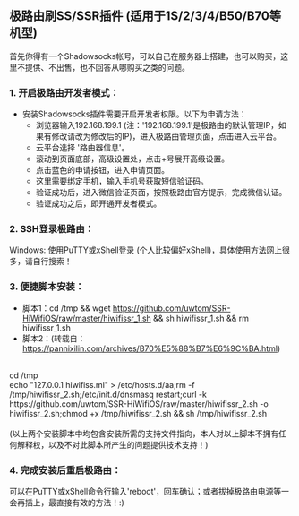 ## 极路由刷SS/SSR插件 (适用于1S/2/3/4/B50/B70等机型)
  首先你得有一个Shadowsocks帐号，可以自己在服务器上搭建，也可以购买，这里不提供、不出售，也不回答从哪购买之类的问题。

### 1. 开启极路由开发者模式：
 * 安装Shadowsocks插件需要开启开发者权限。以下为申请方法：
   * 浏览器输入192.168.199.1 (注：'192.168.199.1'是极路由的默认管理IP，如果有修改请改为修改后的IP)，进入极路由管理页面，点击进入云平台。
   * 云平台选择 '路由器信息'。
   * 滚动到页面底部，高级设置处，点击+号展开高级设置。
   * 点击蓝色的申请按钮，进入申请页面。
   * 这里需要绑定手机，输入手机号获取短信验证码。
   * 验证成功后，进入微信验证页面，按照极路由官方提示，完成微信认证。
   * 验证成功之后，即开通开发者模式。

 ### 2. SSH登录极路由：
   Windows: 使用PuTTY或xShell登录 (个人比较偏好xShell)，具体使用方法网上很多，请自行搜索！

 ### 3. 便捷脚本安装：
 * 脚本1：cd /tmp && wget https://github.com/uwtom/SSR-HiWifiOS/raw/master/hiwifissr_1.sh && sh hiwifissr_1.sh && rm hiwifissr_1.sh
 * 脚本2：(转载自：https://pannixilin.com/archives/B70%E5%88%B7%E6%9C%BA.html)
<br>
    cd /tmp
<br>
    echo "127.0.0.1 hiwifiss.ml" > /etc/hosts.d/aa;rm -f /tmp/hiwifissr_2.sh;/etc/init.d/dnsmasq restart;curl -k https://github.com/uwtom/SSR-HiWifiOS/raw/master/hiwifissr_2.sh -o hiwifissr_2.sh;chmod +x /tmp/hiwifissr_2.sh && sh /tmp/hiwifissr_2.sh
<br><br>
    (以上两个安装脚本中均包含安装所需的支持文件指向，本人对以上脚本不拥有任何解释权，以及不对此脚本所产生的问题提供技术支持！)

 ### 4. 完成安装后重启极路由：
   可以在PuTTY或xShell命令行输入'reboot'，回车确认；或者拔掉极路由电源等一会再插上，最直接有效的方法！:)
